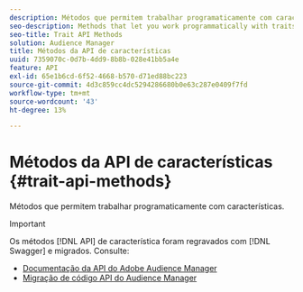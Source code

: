 ```yaml
---
description: Métodos que permitem trabalhar programaticamente com características.
seo-description: Methods that let you work programmatically with traits.
seo-title: Trait API Methods
solution: Audience Manager
title: Métodos da API de características
uuid: 7359070c-0d7b-4dd9-8b8b-028e41bb5a4e
feature: API
exl-id: 65e1b6cd-6f52-4668-b570-d71ed88bc223
source-git-commit: 4d3c859cc4dc5294286680b0e63c287e0409f7fd
workflow-type: tm+mt
source-wordcount: '43'
ht-degree: 13%

---
```


# Métodos da API de características {#trait-api-methods}

Métodos que permitem trabalhar programaticamente com características.

>[!IMPORTANT]
>
>Os métodos [!DNL API] de característica foram regravados com [!DNL Swagger] e migrados. Consulte:
>
>* [Documentação da API do Adobe Audience Manager](https://bank.demdex.com/portal/swagger/index.html)
>* [Migração de código API do Audience Manager](../../api/api-swagger-migration.md)
